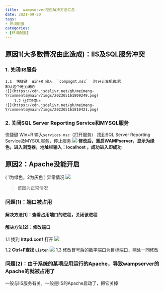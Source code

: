 ```yaml
---
title:  wampserver橙色解决方法汇总
date: 2021-09-20
tags:
- 环境配置
categories:
- [环境配置]
---
```

## 原因1(大多数情况由此造成)：IIS及SQL服务冲突
### 1. **关闭IIS服务**
    1.1  快捷键  Win+R 输入  `compmgmt.msc` （打开计算机管理）
    默认这个是关闭的
    ![](https://cdn.jsdelivr.net/gh/meimeng-Y/comments@main//imgs/202305161809249.png)
      	1.2 让IIS停止
    ![](https://cdn.jsdelivr.net/gh/meimeng-Y/comments@main//imgs/202305161810421.png)
### 2. **关闭SQL Server Reporting Service和MYSQL服务**
快捷键 Win+R 输入`services.msc`（打开服务）
找到SQL Server Reporting Service及MYSOL服务，停止服务
![](https://cdn.jsdelivr.net/gh/meimeng-Y/comments@main//imgs/202305161814587.png)
**修改后，重启WAMPserver，显示为绿色，进入浏览器，地址栏输入：localhost ，成功进入即成功**

## 原因2：Apache没能开启
( 1为绿色，2为灰色 ) 异常情况
![](https://cdn.jsdelivr.net/gh/meimeng-Y/comments@main//imgs/202305161817538.png)
>该图为正常情况

### 问题(1)：端口被占用
#### 解决方法[1]：查看占用端口的进程，关闭该进程

#### 解决方法[2]：修改端口
1.1 找到  **httpd.conf**  打开
![](https://cdn.jsdelivr.net/gh/meimeng-Y/comments@main//imgs/202305161822422.png)

1.2 **Ctrl+F查找  `Listen`**
![](https://cdn.jsdelivr.net/gh/meimeng-Y/comments@main//imgs/202305161825600.png)
1.3 修改冒号后的数字端口为目标端口，两处一同修改
### 问题(2)：由于系统的某项应用运行的Apache，导致wampserver的Apache的就被占用了
一般与IIS服务有关，一般是IIS的Apache启动了，把它关掉